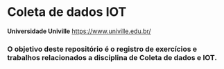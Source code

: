 # Coleta de dados IOT

**Universidade Univille** https://www.univille.edu.br/

### O objetivo deste repositório é o registro de exercícios e trabalhos relacionados a disciplina de Coleta de dados e IOT.